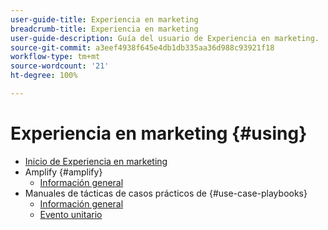 ```yaml
---
user-guide-title: Experiencia en marketing
breadcrumb-title: Experiencia en marketing
user-guide-description: Guía del usuario de Experiencia en marketing.
source-git-commit: a3eef4938f645e4db1db335aa36d988c93921f18
workflow-type: tm+mt
source-wordcount: '21'
ht-degree: 100%

---
```



# Experiencia en marketing {#using}

+ [Inicio de Experiencia en marketing](home.md)
+ Amplify {#amplify}
   + [Información general](amplify/overview.md)
+ Manuales de tácticas de casos prácticos de {#use-case-playbooks}
   + [Información general](use-case-playbooks/overview.md)
   + [Evento unitario](use-case-playbooks/unitary-event.md)

